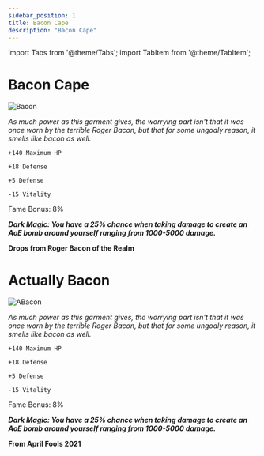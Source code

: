 ```yaml
---
sidebar_position: 1
title: Bacon Cape
description: "Bacon Cape"
---
```


import Tabs from '@theme/Tabs';
import TabItem from '@theme/TabItem';

<Tabs>
  <TabItem value="Bacon Cape" label="Bacon Cape" default>

# Bacon Cape

![Bacon](https://cdn.discordapp.com/attachments/1187552567295758487/1188595229419376710/Bacon_Cape.png?ex=659b1891&is=6588a391&hm=a27cab2da0d072dd415ccfe24e22d5a3c3b269ffd37e20e519cc267afacac7c6&)

<i>As much power as this garment gives, the worrying part isn't that it was once worn by the terrible Roger Bacon, but that for some ungodly reason, it smells like bacon as well.</i>

    +140 Maximum HP
    
    +18 Defense
    
    +5 Defense
    
    -15 Vitality
    
Fame Bonus: 8%

***Dark Magic: You have a 25% chance when taking damage to create an AoE bomb around yourself ranging from 1000-5000 damage.***

**Drops from Roger Bacon of the Realm**

  </TabItem>
  <TabItem value="Actually Bacon" label="Actually Bacon">

# Actually Bacon

![ABacon](https://vwiki.valorserver.com/api/item/picture/actually%20bacon)

<i>As much power as this garment gives, the worrying part isn't that it was once worn by the terrible Roger Bacon, but that for some ungodly reason, it smells like bacon as well.</i>

    +140 Maximum HP
    
    +18 Defense
    
    +5 Defense
    
    -15 Vitality
    
Fame Bonus: 8%

***Dark Magic: You have a 25% chance when taking damage to create an AoE bomb around yourself ranging from 1000-5000 damage.***

**From April Fools 2021**

  </TabItem>
</Tabs>
